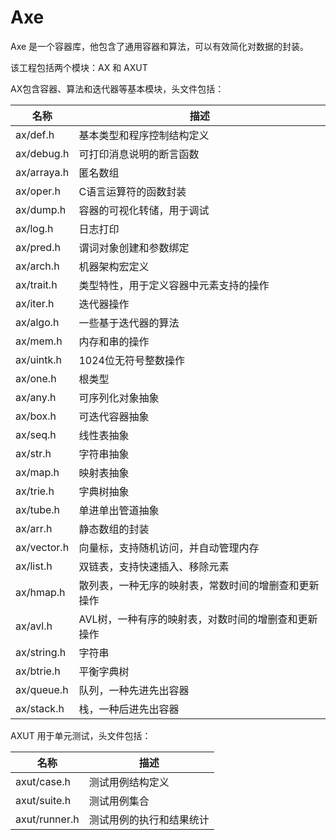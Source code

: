 # Axe #

Axe 是一个容器库，他包含了通用容器和算法，可以有效简化对数据的封装。

该工程包括两个模块：AX 和 AXUT

AX包含容器、算法和迭代器等基本模块，头文件包括：

| 名称          | 描述 |
|---            |---   |
| ax/def.h      | 基本类型和程序控制结构定义 |
| ax/debug.h    | 可打印消息说明的断言函数 |
| ax/arraya.h   | 匿名数组 |
| ax/oper.h     | C语言运算符的函数封装 |
| ax/dump.h     | 容器的可视化转储，用于调试 |
| ax/log.h      | 日志打印 |
| ax/pred.h     | 谓词对象创建和参数绑定 |
| ax/arch.h     | 机器架构宏定义 |
| ax/trait.h    | 类型特性，用于定义容器中元素支持的操作 |
| ax/iter.h     | 迭代器操作 |
| ax/algo.h     | 一些基于迭代器的算法 |
| ax/mem.h      | 内存和串的操作 |
| ax/uintk.h    | 1024位无符号整数操作 |
| ax/one.h      | 根类型 |
| ax/any.h      | 可序列化对象抽象 |
| ax/box.h      | 可迭代容器抽象 |
| ax/seq.h      | 线性表抽象 |
| ax/str.h      | 字符串抽象 |
| ax/map.h      | 映射表抽象 |
| ax/trie.h     | 字典树抽象 |
| ax/tube.h     | 单进单出管道抽象 |
| ax/arr.h      | 静态数组的封装 |
| ax/vector.h   | 向量标，支持随机访问，并自动管理内存 |
| ax/list.h     | 双链表，支持快速插入、移除元素 |
| ax/hmap.h     | 散列表，一种无序的映射表，常数时间的增删查和更新操作 |
| ax/avl.h      | AVL树，一种有序的映射表，对数时间的增删查和更新操作 |
| ax/string.h   | 字符串 |
| ax/btrie.h    | 平衡字典树 |
| ax/queue.h    | 队列，一种先进先出容器 |
| ax/stack.h    | 栈，一种后进先出容器 |

AXUT 用于单元测试，头文件包括：

| 名称          | 描述 |
|---            |---   |
| axut/case.h   | 测试用例结构定义 |
| axut/suite.h  | 测试用例集合 |
| axut/runner.h | 测试用例的执行和结果统计 |

